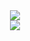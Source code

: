 
<div align="center"> <img src="https://streak-stats.demolab.com?user=kenfaz&theme=gotham&hide_border=true"/></div>
<div align="center"> <img src="https://github-readme-stats.vercel.app/api/top-langs/?username=kenfaz&theme=gotham&show_icons=true&hide_border=true&layout=compact"/></div>


